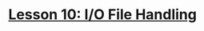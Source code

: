 # [Lesson 10: I/O File Handling](https://colab.research.google.com/drive/12l0swaVyLwOvsMfoPNzUmpvfs2_VZ5bW?usp=sharing)
